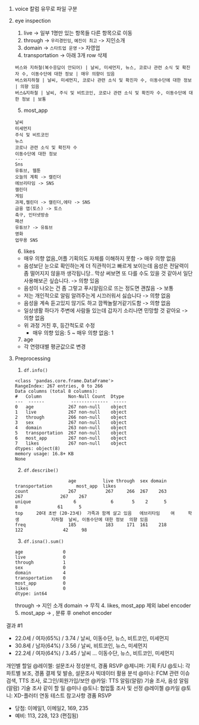

1. voice 칼럼 유무로 파일 구분
2. eye inspection
   1. live -> 일부 1명만 있는 항목들 다른 항목으로 이동
   2. through -> `우리경민잉`, `예진이 최고` -> 지인소개
   3. domain -> `스타트업 운영` -> 자영업
   4. transportation -> 아래 3개 row 삭제
   ```
   버스와 지하철(복수응답이 안되어) | 날씨, 미세먼지, 뉴스, 코로나 관련 소식 및 확진자 수, 이동수단에 대한 정보 | 매우 의향이 있음
   버스와지하철 | 날씨, 미세먼지, 코로나 관련 소식 및 확진자 수, 이동수단에 대한 정보 | 의향 있음
   버스&지하철 | 날씨, 주식 및 비트코인, 코로나 관련 소식 및 확진자 수, 이동수단에 대한 정보 | 보통
   ```
   5. most_app
   ```
   날씨
   미세먼지
   주식 및 비트코인
   뉴스
   코로나 관련 소식 및 확진자 수
   이동수단에 대한 정보
   ---
   Sns
   유튜브, 웹툰
   오늘의 계획 -> 캘린더
   에브리타임 -> SNS
   캘린더
   게임
   과제,켈린더 -> 캘린더,에타 -> SNS
   금융 앱(토스) -> 토스
   축구, 인터넷방송
   패션
   유튜브? -> 유튜브
   영화
   업무용 SNS
   ```
   6. likes
    - 매우 의향 없음_어플 기획의도 자체를 이해하지 못함 -> 매우 의향 없음
    - 음성보단 눈으로 확인하는게 더 직관적이고 빠르게 보이는데 음성은 전달력이 좀 떨어지지 않을까 생각됩니당.. 막상 써보면 또 다를 수도 있을 것 같아서 일단 사용해보곤 싶습니다. -> 의향 있음
    - 음성이 나오는 건 좀 그렇고 푸시알림으로 뜨는 정도면 괜찮음 -> 보통
    - 저는 개인적으로 알림 알려주는게 시끄러워서 싫습니다 -> 의향 없음
    - 음성을 계속 듣고있지 않기도 하고 깜짝놀랄거같기도함 -> 의향 없음
    - 일상생활 하다가 주변에 사람들 있는데 갑자기 소리나면 민망할 것 같아요 -> 의향 없음
    - 위 과정 거친 후, 등간척도로 수정
       - 매우 의향 있음: 5 ~ 매우 의향 없음: 1
   7. age
    - 각 연령대별 평균값으로 변경

3. Preprocessing
   1. `df.info()`
   ```
   <class 'pandas.core.frame.DataFrame'>
   RangeIndex: 267 entries, 0 to 266
   Data columns (total 8 columns):
   #   Column          Non-Null Count  Dtype 
   ---  ------          --------------  ----- 
   0   age             267 non-null    object
   1   live            267 non-null    object
   2   through         266 non-null    object
   3   sex             267 non-null    object
   4   domain          263 non-null    object
   5   transportation  267 non-null    object
   6   most_app        267 non-null    object
   7   likes           267 non-null    object
   dtypes: object(8)
   memory usage: 16.8+ KB
   None
   ```
   2. `df.describe()`
   ```
                       age          live through  sex domain transportation         most_app  likes
   count               267           267     266  267    263            267              267    267
   unique                6             6       5    2      5              8               61      5
   top     20대 초반 (20-23세)  가족과 함께 살고 있음   에브리타임    여     학생            지하철  날씨, 이동수단에 대한 정보  의향 있음
   freq                185           183     171  161    218            122               42     98
   ```
   3. `df.isna().sum()`
   ```
   age               0
   live              0
   through           1
   sex               0
   domain            4
   transportation    0
   most_app          0
   likes             0
   dtype: int64
   ```
   through -> 지인 소개
   domain -> 무직
   4. likes, most_app 제외 label encoder
   5. most_app -> , 분류 후 onehot encoder


결과 #1
 - 22.0세 / 여자(65%) / 3.74 / 날씨, 이동수단, 뉴스, 비트코인, 미세먼지
 - 30.8세 / 남자(64%) / 3.56 / 날씨, 비트코인, 뉴스, 미세먼지
 - 22.2세 / 여자(64%) / 3.45 / 날씨 ... 이동수단, 뉴스, 비트코인, 미세먼지




 개인별 할일
@레이첼: 설문조사 정성분석, 경품 RSVP
@제니퍼: 기획 F/U
@토니: 각 파트별 보조, 경품 결제 및 발송, 설문조사 빅데이터 활용 분석
@미나: FCM 관련 이슈 검색, TTS 조사, 로그인/회원가입/보안
@카일: TTS 알림(알람) 기술 조사, 음성 알림(알람) 기술 조사
같이 할 일
@미나 @토니: 협업툴 조사 및 선정
@레이첼 @카일 @토니: XD-플러터 연동 테스트
참고사항
경품 RSVP
 - 당첨: 이메일1, 이메일2, 169, 235
 - 예비: 113, 228, 123 (편집됨) 